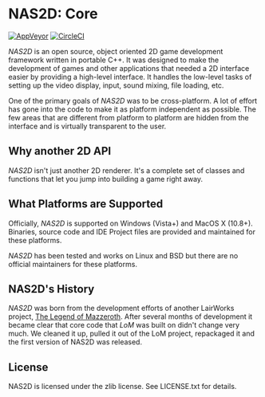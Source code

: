 # NAS2D: Core

[![AppVeyor](https://ci.appveyor.com/api/projects/status/github/lairworks/nas2d-core?branch=master&svg=true)](https://ci.appveyor.com/project/OPU/nas2d-core)
[![CircleCI](https://dl.circleci.com/status-badge/img/gh/lairworks/nas2d-core/tree/main.svg?style=shield )](https://dl.circleci.com/status-badge/redirect/gh/lairworks/nas2d-core/tree/main)

*NAS2D* is an open source, object oriented 2D game development framework written in portable C++. It was designed to make the development of games and other applications that needed a 2D interface easier by providing a high-level interface. It handles the low-level tasks of setting up the video display, input, sound mixing, file loading, etc.

One of the primary goals of *NAS2D* was to be cross-platform. A lot of effort has gone into the code to make it as platform independent as possible. The few areas that are different from platform to platform are hidden from the interface and is virtually transparent to the user.

## Why another 2D API

*NAS2D* isn't just another 2D renderer. It's a complete set of classes and functions that let you jump into building a game right away.

## What Platforms are Supported

Officially, *NAS2D* is supported on Windows (Vista+) and MacOS X (10.8+). Binaries, source code and IDE Project files are provided and maintained for these platforms.

*NAS2D* has been tested and works on Linux and BSD but there are no official maintainers for these platforms.

## NAS2D's History

*NAS2D* was born from the development efforts of another LairWorks project, [The Legend of Mazzeroth](http://lom.lairworks.com). After several months of development it became clear that core code that *LoM* was built on didn't change very much. We cleaned it up, pulled it out of the LoM project, repackaged it and the first version of NAS2D was released.

## License

NAS2D  is licensed under the zlib license. See LICENSE.txt for details.
